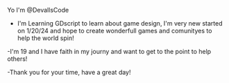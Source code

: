 Yo I'm @DevallsCode

- I'm Learning GDscript to learn about game design, I'm very new started on 1/20/24 
and hope to create wonderfull games and comunityes to help the world spin!

-I'm 19 and I have faith in my journy and want to get to the point to help others!

-Thank you for your time, have a great day!
